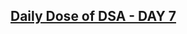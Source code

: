 <h2><a href="https://legolas12.hashnode.dev/daily-dose-of-dsa-day-7"> Daily Dose of DSA - DAY 7</a>
